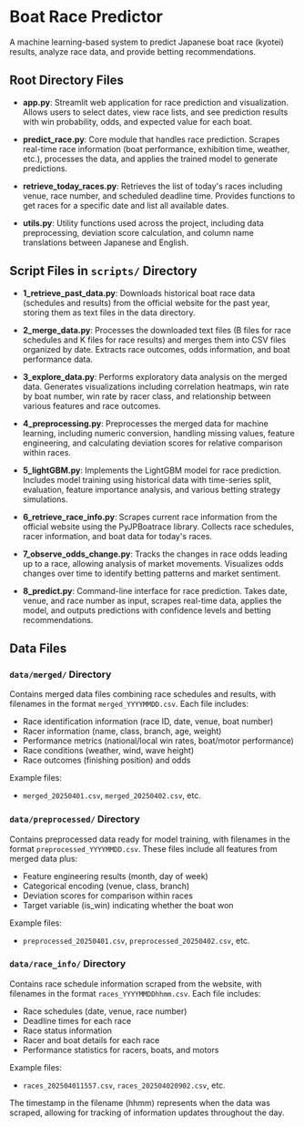 # Boat Race Predictor

A machine learning-based system to predict Japanese boat race (kyotei) results, analyze race data, and provide betting recommendations.

## Root Directory Files

- **app.py**: Streamlit web application for race prediction and visualization. Allows users to select dates, view race lists, and see prediction results with win probability, odds, and expected value for each boat.

- **predict_race.py**: Core module that handles race prediction. Scrapes real-time race information (boat performance, exhibition time, weather, etc.), processes the data, and applies the trained model to generate predictions.

- **retrieve_today_races.py**: Retrieves the list of today's races including venue, race number, and scheduled deadline time. Provides functions to get races for a specific date and list all available dates.

- **utils.py**: Utility functions used across the project, including data preprocessing, deviation score calculation, and column name translations between Japanese and English.

## Script Files in `scripts/` Directory

- **1_retrieve_past_data.py**: Downloads historical boat race data (schedules and results) from the official website for the past year, storing them as text files in the data directory.

- **2_merge_data.py**: Processes the downloaded text files (B files for race schedules and K files for race results) and merges them into CSV files organized by date. Extracts race outcomes, odds information, and boat performance data.

- **3_explore_data.py**: Performs exploratory data analysis on the merged data. Generates visualizations including correlation heatmaps, win rate by boat number, win rate by racer class, and relationship between various features and race outcomes.

- **4_preprocessing.py**: Preprocesses the merged data for machine learning, including numeric conversion, handling missing values, feature engineering, and calculating deviation scores for relative comparison within races.

- **5_lightGBM.py**: Implements the LightGBM model for race prediction. Includes model training using historical data with time-series split, evaluation, feature importance analysis, and various betting strategy simulations.

- **6_retrieve_race_info.py**: Scrapes current race information from the official website using the PyJPBoatrace library. Collects race schedules, racer information, and boat data for today's races.

- **7_observe_odds_change.py**: Tracks the changes in race odds leading up to a race, allowing analysis of market movements. Visualizes odds changes over time to identify betting patterns and market sentiment.

- **8_predict.py**: Command-line interface for race prediction. Takes date, venue, and race number as input, scrapes real-time data, applies the model, and outputs predictions with confidence levels and betting recommendations.

## Data Files

### `data/merged/` Directory

Contains merged data files combining race schedules and results, with filenames in the format `merged_YYYYMMDD.csv`. Each file includes:

- Race identification information (race ID, date, venue, boat number)
- Racer information (name, class, branch, age, weight)
- Performance metrics (national/local win rates, boat/motor performance)
- Race conditions (weather, wind, wave height)
- Race outcomes (finishing position) and odds

Example files:
- `merged_20250401.csv`, `merged_20250402.csv`, etc.

### `data/preprocessed/` Directory

Contains preprocessed data ready for model training, with filenames in the format `preprocessed_YYYYMMDD.csv`. These files include all features from merged data plus:

- Feature engineering results (month, day of week)
- Categorical encoding (venue, class, branch)
- Deviation scores for comparison within races
- Target variable (is_win) indicating whether the boat won

Example files:
- `preprocessed_20250401.csv`, `preprocessed_20250402.csv`, etc.

### `data/race_info/` Directory

Contains race schedule information scraped from the website, with filenames in the format `races_YYYYMMDDhhmm.csv`. Each file includes:

- Race schedules (date, venue, race number)
- Deadline times for each race
- Race status information
- Racer and boat details for each race
- Performance statistics for racers, boats, and motors

Example files:
- `races_202504011557.csv`, `races_202504020902.csv`, etc.

The timestamp in the filename (hhmm) represents when the data was scraped, allowing for tracking of information updates throughout the day.
